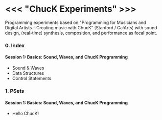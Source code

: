 # <<< "ChucK Experiments" >>>

Programming experiments based on "Programming for Musicians and Digital Artists - Creating music with ChucK" (Stanford / CalArts) with sound design, (real-time) synthesis, composition, and performance as focal point.


### 0. Index
#### Session 1: Basics: Sound, Waves, and ChucK Programming
- Sound & Waves
- Data Structures
- Control Statements

### 1. PSets
#### Session 1: Basics: Sound, Waves, and ChucK Programming
- Hello ChucK! 
